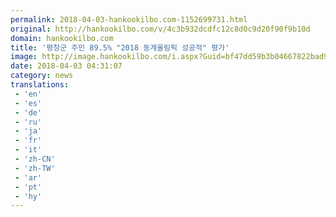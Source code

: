 ```yaml
---
permalink: 2018-04-03-hankookilbo.com-1152699731.html
original: http://hankookilbo.com/v/4c3b932dcdfc12c8d0c9d20f90f9b10d
domain: hankookilbo.com
title: '평창군 주민 89.5% "2018 동계올림픽 성공적" 평가'
image: http://image.hankookilbo.com/i.aspx?Guid=bf47dd59b3b04667822bad9dba7217f2&Month=HKSports&size=980
date: 2018-04-03 04:31:07
category: news
translations: 
 - 'en'
 - 'es'
 - 'de'
 - 'ru'
 - 'ja'
 - 'fr'
 - 'it'
 - 'zh-CN'
 - 'zh-TW'
 - 'ar'
 - 'pt'
 - 'hy'
---
```


